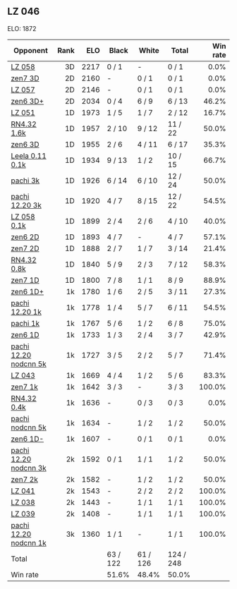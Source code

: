 ## LZ 046 ##

ELO: 1872

Opponent | Rank | ELO | Black | White | Total | Win rate
---------|-----:|----:|-------|-------|-------|-------:
[LZ 058](LZ%20058.md) | 3D | 2217 | 0 / 1 | - | 0 / 1 | 0.0%
[zen7 3D](zen7%203D.md) | 2D | 2160 | - | 0 / 1 | 0 / 1 | 0.0%
[LZ 057](LZ%20057.md) | 2D | 2146 | - | 0 / 1 | 0 / 1 | 0.0%
[zen6 3D+](zen6%203D+.md) | 2D | 2034 | 0 / 4 | 6 / 9 | 6 / 13 | 46.2%
[LZ 051](LZ%20051.md) | 1D | 1973 | 1 / 5 | 1 / 7 | 2 / 12 | 16.7%
[RN4.32 1.6k](RN4.32%201.6k.md) | 1D | 1957 | 2 / 10 | 9 / 12 | 11 / 22 | 50.0%
[zen6 3D](zen6%203D.md) | 1D | 1955 | 2 / 6 | 4 / 11 | 6 / 17 | 35.3%
[Leela 0.11 0.1k](Leela%200.11%200.1k.md) | 1D | 1934 | 9 / 13 | 1 / 2 | 10 / 15 | 66.7%
[pachi 3k](pachi%203k.md) | 1D | 1926 | 6 / 14 | 6 / 10 | 12 / 24 | 50.0%
[pachi 12.20 3k](pachi%2012.20%203k.md) | 1D | 1920 | 4 / 7 | 8 / 15 | 12 / 22 | 54.5%
[LZ 058 0.1k](LZ%20058%200.1k.md) | 1D | 1899 | 2 / 4 | 2 / 6 | 4 / 10 | 40.0%
[zen6 2D](zen6%202D.md) | 1D | 1893 | 4 / 7 | - | 4 / 7 | 57.1%
[zen7 2D](zen7%202D.md) | 1D | 1888 | 2 / 7 | 1 / 7 | 3 / 14 | 21.4%
[RN4.32 0.8k](RN4.32%200.8k.md) | 1D | 1840 | 5 / 9 | 2 / 3 | 7 / 12 | 58.3%
[zen7 1D](zen7%201D.md) | 1D | 1800 | 7 / 8 | 1 / 1 | 8 / 9 | 88.9%
[zen6 1D+](zen6%201D+.md) | 1k | 1780 | 1 / 6 | 2 / 5 | 3 / 11 | 27.3%
[pachi 12.20 1k](pachi%2012.20%201k.md) | 1k | 1778 | 1 / 4 | 5 / 7 | 6 / 11 | 54.5%
[pachi 1k](pachi%201k.md) | 1k | 1767 | 5 / 6 | 1 / 2 | 6 / 8 | 75.0%
[zen6 1D](zen6%201D.md) | 1k | 1733 | 1 / 3 | 2 / 4 | 3 / 7 | 42.9%
[pachi 12.20 nodcnn 5k](pachi%2012.20%20nodcnn%205k.md) | 1k | 1727 | 3 / 5 | 2 / 2 | 5 / 7 | 71.4%
[LZ 043](LZ%20043.md) | 1k | 1669 | 4 / 4 | 1 / 2 | 5 / 6 | 83.3%
[zen7 1k](zen7%201k.md) | 1k | 1642 | 3 / 3 | - | 3 / 3 | 100.0%
[RN4.32 0.4k](RN4.32%200.4k.md) | 1k | 1636 | - | 0 / 3 | 0 / 3 | 0.0%
[pachi nodcnn 5k](pachi%20nodcnn%205k.md) | 1k | 1634 | - | 1 / 2 | 1 / 2 | 50.0%
[zen6 1D-](zen6%201D-.md) | 1k | 1607 | - | 0 / 1 | 0 / 1 | 0.0%
[pachi 12.20 nodcnn 3k](pachi%2012.20%20nodcnn%203k.md) | 2k | 1592 | 0 / 1 | 1 / 1 | 1 / 2 | 50.0%
[zen7 2k](zen7%202k.md) | 2k | 1582 | - | 1 / 2 | 1 / 2 | 50.0%
[LZ 041](LZ%20041.md) | 2k | 1543 | - | 2 / 2 | 2 / 2 | 100.0%
[LZ 038](LZ%20038.md) | 2k | 1443 | - | 1 / 1 | 1 / 1 | 100.0%
[LZ 039](LZ%20039.md) | 2k | 1408 | - | 1 / 1 | 1 / 1 | 100.0%
[pachi 12.20 nodcnn 1k](pachi%2012.20%20nodcnn%201k.md) | 3k | 1360 | 1 / 1 | - | 1 / 1 | 100.0%
Total | | | 63 / 122 | 61 / 126 | 124 / 248 | 
Win rate| | | 51.6% | 48.4% | 50.0% | 
